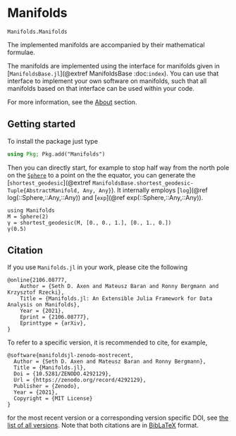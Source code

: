 # Manifolds

```@docs
Manifolds.Manifolds
```

The implemented manifolds are accompanied by their mathematical formulae.

The manifolds are implemented using the interface for manifolds given in [`ManifoldsBase.jl`](@extref ManifoldsBase :doc:`index`).
You can use that interface to implement your own software on manifolds, such that all manifolds
based on that interface can be used within your code.

For more information, see the [About](misc/about.md) section.

## Getting started

To install the package just type

```julia
using Pkg; Pkg.add("Manifolds")
```

Then you can directly start, for example to stop half way from the north pole on the [`Sphere`](@ref) to a point on the the equator, you can generate the [`shortest_geodesic`](@extref `ManifoldsBase.shortest_geodesic-Tuple{AbstractManifold, Any, Any}`).
It internally employs [`log`](@ref log(::Sphere,::Any,::Any)) and [`exp`](@ref exp(::Sphere,::Any,::Any)).

```@example
using Manifolds
M = Sphere(2)
γ = shortest_geodesic(M, [0., 0., 1.], [0., 1., 0.])
γ(0.5)
```

## Citation

If you use `Manifolds.jl` in your work, please cite the following

```biblatex
@online{2106.08777,
    Author = {Seth D. Axen and Mateusz Baran and Ronny Bergmann and Krzysztof Rzecki},
    Title = {Manifolds.jl: An Extensible Julia Framework for Data Analysis on Manifolds},
    Year = {2021},
    Eprint = {2106.08777},
    Eprinttype = {arXiv},
}
```

To refer to a specific version, it is recommended to cite, for example,

```biblatex
@software{manifoldsjl-zenodo-mostrecent,
  Author = {Seth D. Axen and Mateusz Baran and Ronny Bergmann},
  Title = {Manifolds.jl},
  Doi = {10.5281/ZENODO.4292129},
  Url = {https://zenodo.org/record/4292129},
  Publisher = {Zenodo},
  Year = {2021},
  Copyright = {MIT License}
}
```

for the most recent version or a corresponding version specific DOI, see [the list of all versions](https://zenodo.org/search?page=1&size=20&q=conceptrecid:%224292129%22&sort=-version&all_versions=True).
Note that both citations are in [BibLaTeX](https://ctan.org/pkg/biblatex) format.
